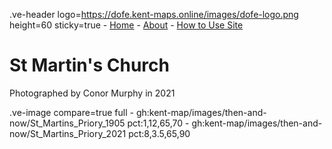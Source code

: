 .ve-header logo=https://dofe.kent-maps.online/images/dofe-logo.png height=60 sticky=true
	- [Home](/)
	- [About](/about)
	- [How to Use Site](/howto)

# St Martin's Church

Photographed by Conor Murphy in 2021

.ve-image compare=true full
    - gh:kent-map/images/then-and-now/St_Martins_Priory_1905 pct:1,12,65,70
    - gh:kent-map/images/then-and-now/St_Martins_Priory_2021 pct:8,3.5,65,90

